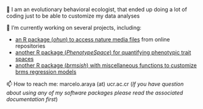  👋 I am an evolutionary behavioral ecologist, that ended up doing a lot of coding just to be able to customize my data analyses

🔭 I’m currently working on several projects, including:
  - [an R package (*ohun*) to access nature media files](https://github.com/maRce10/suwo) from online repositories 
  - [another R package (*PhenotypeSpace*) for quantifying phenotypic trait spaces]([https://github.com/maRce10/suwo](https://marce10.github.io/PhenotypeSpace/)) 
  - [another R package (*brmsish*) with miscellaneous functions to customize brms regression models ]([https://github.com/maRce10/brmsish](https://marce10.github.io/brmsish/))  


📫 How to reach me: marcelo.araya (at) ucr.ac.cr (*If you have question about using any of my software packages please read the associated documentation first*)
